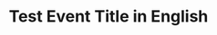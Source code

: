 ---
type: phd-thesis-defense
title: Test Event Title in English
name: Elon Musk
datetime: 2025-08-03T09:30:00
duration: 2h
location: USA
---